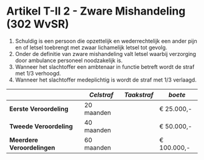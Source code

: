 # Artikel T-II 2 - Zware Mishandeling (302 WvSR)

1. Schuldig is een persoon die opzettelijk en wederrechtelijk een ander pijn en of letsel toebrengt met zwaar lichamelijk letsel tot gevolg.
2. Onder de definitie van zware mishandeling valt letsel waarbij verzorging door ambulance personeel noodzakelijk is.
3. Wanneer het slachtoffer een ambtenaar in functie betreft wordt de straf met 1/3 verhoogd.
4. Wanneer het slachtoffer medeplichtig is wordt de straf met 1/3 verlaagd.

|                             | _Celstraf_ | _Taakstraf_ | _boete_     |
| --------------------------- | ---------- | ----------- | ----------- |
| **Eerste Veroordeling**     | 20 maanden |             | € 25.000,-  |
| **Tweede Veroordeling**     | 40 maanden |             | € 50.000,-  |
| **Meerdere Veroordelingen** | 60 maanden |             | € 100.000,- |
